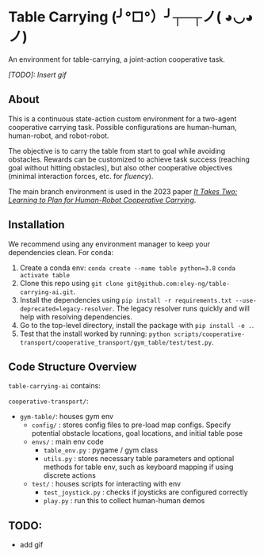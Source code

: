 # Table Carrying (╯°□°）╯┬─┬ノ( ◕◡◕ ノ)

An environment for table-carrying, a joint-action cooperative task.

*[TODO]: Insert gif*

## About

This is a continuous state-action custom environment for a two-agent cooperative carrying task. Possible configurations are human-human, human-robot, and robot-robot. 

The objective is to carry the table from start to goal while avoiding obstacles. Rewards can be customized to achieve task success (reaching goal without hitting obstacles), but also other cooperative objectives (minimal interaction forces, etc. for *fluency*).

The main branch environment is used in the 2023 paper *[It Takes Two: Learning to Plan for Human-Robot Cooperative Carrying](https://arxiv.org/abs/2209.12890)*. 

## Installation

We recommend using any environment manager to keep your dependencies clean. For conda:
1. Create a conda env: 
  `conda create --name table python=3.8`
  `conda activate table`
2. Clone this repo using `git clone git@github.com:eley-ng/table-carrying-ai.git`.
3. Install the dependencies using `pip install -r requirements.txt --use-deprecated=legacy-resolver`. The legacy resolver runs quickly and will help with resolving dependencies.
4. Go to the top-level directory, install the package with `pip install -e .`.
5. Test that the install worked by running: `python scripts/cooperative-transport/cooperative_transport/gym_table/test/test.py`.

## Code Structure Overview

`table-carrying-ai` contains:

`cooperative-transport/`:
- `gym-table/`: houses gym env
  - `config/` : stores config files to pre-load map configs. Specify potential obstacle locations, goal locations, and initial table pose
  - `envs/` : main env code
    - `table_env.py` : pygame / gym class
    - `utils.py` : stores necessary table parameters and optional methods for table env, such as keyboard mapping if using discrete actions
  - `test/` : houses scripts for interacting with env
    - `test_joystick.py` : checks if joysticks are configured correctly
    - `play.py` : run this to collect human-human demos
    
## TODO:
- add gif

    

